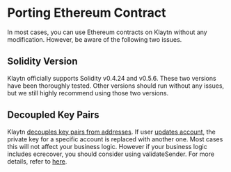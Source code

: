 # Porting Ethereum Contract

In most cases, you can use Ethereum contracts on Klaytn without any modification. However, be aware of the following two issues.

## Solidity Version

Klaytn officially supports Solidity v0.4.24 and v0.5.6. These two versions have been thoroughly tested. Other versions should run without any issues, but we still highly recommend using those two versions.

## Decoupled Key Pairs

Klaytn [decouples key pairs from addresses](../klaytn/design/accounts.md#decoupling-key-pairs-from-addresses). If user [updates account](../klaytn/design/transactions/basic.md#txtypeaccountupdate), the private key for a specific account is replaced with another one. Most cases this will not affect your business logic. However if your business logic includes ecrecover, you should consider using validateSender. For more details, refer to [here](./precompiled-contracts.md).